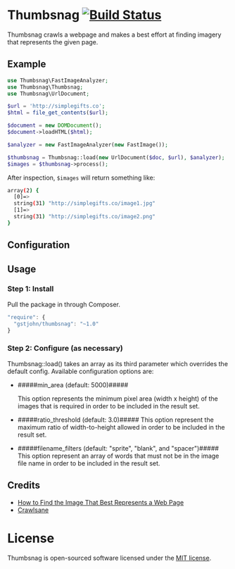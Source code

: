 # Thumbsnag [![Build Status](https://travis-ci.org/gstjohn/Thumbsnag.svg?branch=master)](https://travis-ci.org/gstjohn/Thumbsnag)

Thumbsnag crawls a webpage and makes a best effort at finding imagery that represents the given page.

## Example

```php
use Thumbsnag\FastImageAnalyzer;
use Thumbsnag\Thumbsnag;
use Thumbsnag\UrlDocument;

$url = 'http://simplegifts.co';
$html = file_get_contents($url);

$document = new DOMDocument();
$document->loadHTML($html);

$analyzer = new FastImageAnalyzer(new FastImage());

$thumbsnag = Thumbsnag::load(new UrlDocument($doc, $url), $analyzer);
$images = $thumbsnag->process();
```

After inspection, `$images` will return something like:

```bash
array(2) {
  [0]=>
  string(31) "http://simplegifts.co/image1.jpg"
  [1]=>
  string(31) "http://simplegifts.co/image2.png"
}
```

## Configuration

## Usage

### Step 1: Install

Pull the package in through Composer.

```js
"require": {
  "gstjohn/thumbsnag": "~1.0"
}
```

### Step 2: Configure (as necessary)

Thumbsnag::load() takes an array as its third parameter which overrides the default config. Available configuration options are:

+ #####min_area (default: 5000)#####

  This option represents the minimum pixel area (width x height) of the images that is required in order to be included in the result set.
  
+ #####ratio_threshold (default: 3.0)#####
  This option represent the maximum ratio of width-to-height allowed in order to be included in the result set.
  
+ #####filename_filters (default: "sprite", "blank", and "spacer")#####
  This option represent an array of words that must not be in the image file name in order to be included in the result set.

## Credits

+ [How to Find the Image That Best Represents a Web Page](https://tech.shareaholic.com/2012/11/02/how-to-find-the-image-that-best-respresents-a-web-page/)
+ [Crawlsane](https://github.com/michaelmcmillan/Crawlsane)

# License

Thumbsnag is open-sourced software licensed under the [MIT license](https://raw.githubusercontent.com/gstjohn/Thumbsnag/master/LICENSE).